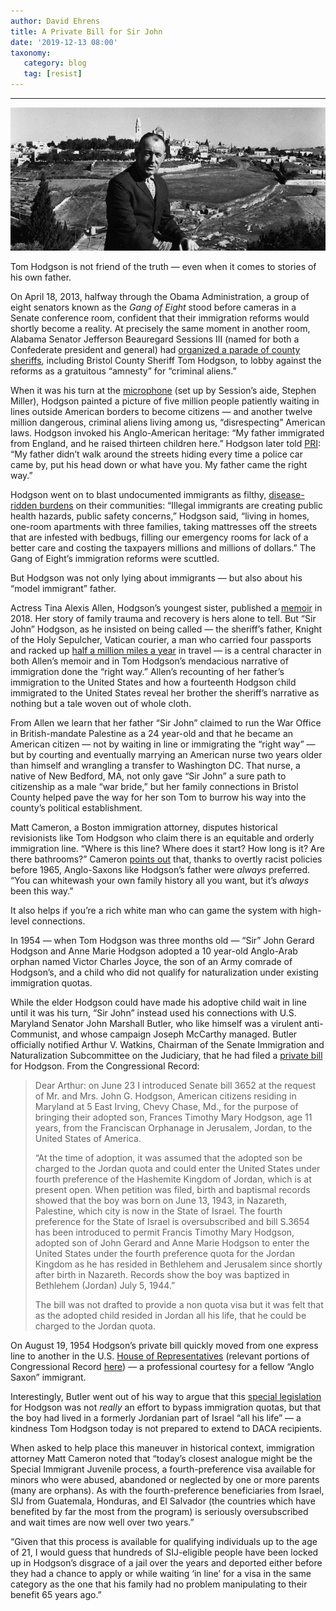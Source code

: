 ```yaml
---
author: David Ehrens
title: A Private Bill for Sir John
date: '2019-12-13 08:00'
taxonomy:
   category: blog
   tag: [resist]
---
```

---

![John Gerard Hodgson](sir-john.jpg)

Tom Hodgson is not friend of the truth — even when it comes to stories of his own father.

On April 18, 2013, halfway through the Obama Administration, a group of eight senators known as the *Gang of Eight* stood before cameras in a Senate conference room, confident that their immigration reforms would shortly become a reality. At precisely the same moment in another room, Alabama Senator Jefferson Beauregard Sessions III (named for both a Confederate president and general) had [organized a parade of county sheriffs](https://www.c-span.org/video/?312241-1/immigration-policy-reform), including Bristol County Sheriff Tom Hodgson, to lobby against the reforms as a gratuitous “amnesty” for “criminal aliens.”

When it was his turn at the [microphone](https://www.c-span.org/video/?312241-1/immigration-policy-reform) (set up by Session’s aide, Stephen Miller), Hodgson painted a picture of five million people patiently waiting in lines outside American borders to become citizens — and another twelve million dangerous, criminal aliens living among us, “disrespecting” American laws. Hodgson invoked his Anglo-American heritage: “My father immigrated from England, and he raised thirteen children here.” Hodgson later told [PRI](https://www.pri.org/stories/2017-02-24/county-sheriff-who-can-t-wait-help-enforce-trump-s-immigration-policies): “My father didn’t walk around the streets hiding every time a police car came by, put his head down or what have you. My father came the right way.”

Hodgson went on to blast undocumented immigrants as filthy, [disease-ridden burdens](https://abcnews.go.com/ABC_Univision/Politics/immigration-reform-room-bed-bugs/story?id=18992641) on their communities: “Illegal immigrants are creating public health hazards, public safety concerns,” Hodgson said, “living in homes, one-room apartments with three families, taking mattresses off the streets that are infested with bedbugs, filling our emergency rooms for lack of a better care and costing the taxpayers millions and millions of dollars.” The Gang of Eight’s immigration reforms were scuttled.

But Hodgson was not only lying about immigrants — but also about his “model immigrant” father.

Actress Tina Alexis Allen, Hodgson’s youngest sister, published a [memoir](https://www.goodreads.com/book/show/35230908-hiding-out) in 2018. Her story of family trauma and recovery is hers alone to tell. But “Sir John” Hodgson, as he insisted on being called — the sheriff’s father, Knight of the Holy Sepulcher, Vatican courier, a man who carried four passports and racked up [half a million miles a year](https://www.independent.com/2018/05/30/secrets-very-catholic-daughter/) in travel — is a central character in both Allen’s memoir and in Tom Hodgson’s mendacious narrative of immigration done the “right way.” Allen’s recounting of her father’s immigration to the United States and how a fourteenth Hodgson child immigrated to the United States reveal her brother the sheriff’s narrative as nothing but a tale woven out of whole cloth.

From Allen we learn that her father “Sir John” claimed to run the War Office in British-mandate Palestine as a 24 year-old and that he became an American citizen — not by waiting in line or immigrating the “right way” — but by courting and eventually marrying an American nurse two years older than himself and wrangling a transfer to Washington DC. That nurse, a native of New Bedford, MA, not only gave “Sir John” a sure path to citizenship as a male “war bride,” but her family connections in Bristol County helped pave the way for her son Tom to burrow his way into the county’s political establishment.

Matt Cameron, a Boston immigration attorney, disputes historical revisionists like Tom Hodgson who claim there is an equitable and orderly immigration line. “Where is this line? Where does it start? How long is it? Are there bathrooms?” Cameron [points out](https://deportnation.com/all-possible-responses-to-they-should-get-in-line-and-do-it-the-right-way-the-way-my-family-did-ab0b7dbcbb26) that, thanks to overtly racist policies before 1965, Anglo-Saxons like Hodgson’s father were *always* preferred. “You can whitewash your own family history all you want, but it’s *always* been this way.”

It also helps if you’re a rich white man who can game the system with high-level connections.

In 1954 — when Tom Hodgson was three months old — “Sir” John Gerard Hodgson and Anne Marie Hodgson adopted a 10 year-old Anglo-Arab orphan named Victor Charles Joyce, the son of an Army comrade of Hodgson’s, and a child who did not qualify for naturalization under existing immigration quotas.

While the elder Hodgson could have made his adoptive child wait in line until it was his turn, “Sir John” instead used his connections with U.S. Maryland Senator John Marshall Butler, who like himself was a virulent anti-Communist, and whose campaign Joseph McCarthy managed. Butler officially notified Arthur V. Watkins, Chairman of the Senate Immigration and Naturalization Subcommittee on the Judiciary, that he had filed a [private bill](https://en.wikipedia.org/wiki/Private_bill) for Hodgson. From the Congressional Record:

> Dear Arthur: on June 23 I introduced Senate bill 3652 at the request of Mr. and Mrs. John G. Hodgson, American citizens residing in Maryland at 5 East Irving, Chevy Chase, Md., for the purpose of bringing their adopted son, Frances Timothy Mary Hodgson, age 11 years, from the Franciscan Orphanage in Jerusalem, Jordan, to the United States of America.
>
> “At the time of adoption, it was assumed that the adopted son be charged to the Jordan quota and could enter the United States under fourth preference of the Hashemite Kingdom of Jordan, which is at present open. When petition was filed, birth and baptismal records showed that the boy was born on June 13, 1943, in Nazareth, Palestine, which city is now in the State of Israel. The fourth preference for the State of Israel is oversubscribed and bill S.3654 has been introduced to permit Francis Timothy Mary Hodgson, adopted son of John Gerard and Anne Marie Hodgson to enter the United States under the fourth preference quota for the Jordan Kingdom as he has resided in Bethlehem and Jerusalem since shortly after birth in Nazareth. Records show the boy was baptized in Bethlehem (Jordan) July 5, 1944.”
>
> The bill was not drafted to provide a non quota visa but it was felt that as the adopted child resided in Jordan all his life, that he could be charged to the Jordan quota.

On August 19, 1954 Hodgson’s private bill quickly moved from one express line to another in the U.S. [House of Representatives](https://www.govinfo.gov/content/pkg/GPO-CRECB-1954-pt12/pdf/GPO-CRECB-1954-pt12.pdf) (relevant portions of Congressional Record [here](GPO-CRECB-1954-House.pdf)) — a professional courtesy for a fellow “Anglo Saxon” immigrant.

Interestingly, Butler went out of his way to argue that this [special legislation](https://books.google.com/books?id=Nh64jR1OzjUC&pg=RA137-PA1&lpg=RA137-PA1#v=onepage&q&f=false) for Hodgson was not *really* an effort to bypass immigration quotas, but that the boy had lived in a formerly Jordanian part of Israel “all his life” — a kindness Tom Hodgson today is not prepared to extend to DACA recipients.

When asked to help place this maneuver in historical context, immigration attorney Matt Cameron noted that “today’s closest analogue might be the Special Immigrant Juvenile process, a fourth-preference visa available for minors who were abused, abandoned or neglected by one or more parents (many are orphans). As with the fourth-preference beneficiaries from Israel, SIJ from Guatemala, Honduras, and El Salvador (the countries which have benefited by far the most from the program) is seriously oversubscribed and wait times are now well over two years.”

“Given that this process is available for qualifying individuals up to the age of 21, I would guess that hundreds of SIJ-eligible people have been locked up in Hodgson’s disgrace of a jail over the years and deported either before they had a chance to apply or while waiting ‘in line’ for a visa in the same category as the one that his family had no problem manipulating to their benefit 65 years ago.”

